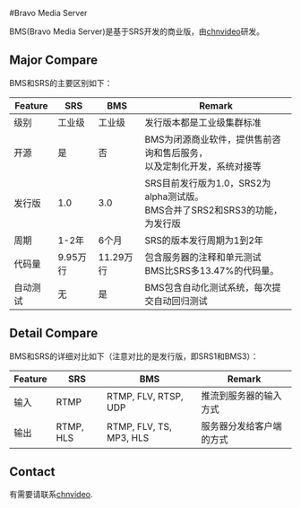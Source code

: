 #Bravo Media Server

BMS(Bravo Media Server)是基于SRS开发的商业版，由[chnvideo](http://www.chnvideo.com)研发。

## Major Compare

BMS和SRS的主要区别如下：

| Feature | SRS | BMS | Remark |
| ------  | --- | --- | ------ |
| 级别 | 工业级 | 工业级 | 发行版本都是工业级集群标准 |
| 开源 | 是 | 否 | BMS为闭源商业软件，提供售前咨询和售后服务，<br/>以及定制化开发，系统对接等 |
| 发行版 | 1.0 | 3.0 | SRS目前发行版为1.0，SRS2为alpha测试版。<br/>BMS合并了SRS2和SRS3的功能，为发行版 |
| 周期 | 1-2年 | 6个月 | SRS的版本发行周期为1到2年 |
| 代码量 | 9.95万行 | 11.29万行 | 包含服务器的注释和单元测试<br/>BMS比SRS多13.47%的代码量。 |
| 自动测试 | 无 | 是 | BMS包含自动化测试系统，每次提交自动回归测试 |

## Detail Compare

BMS和SRS的详细对比如下（注意对比的是发行版，即SRS1和BMS3）：

| Feature | SRS | BMS | Remark |
| ------  | ---- | ---- | ----- |
| 输入 | RTMP | RTMP, FLV, RTSP, UDP| 推流到服务器的输入方式 |
| 输出 | RTMP, HLS | RTMP, FLV, TS, MP3, HLS | 服务器分发给客户端的方式 |

## Contact

有需要请联系[chnvideo](http://www.chnvideo.com).
